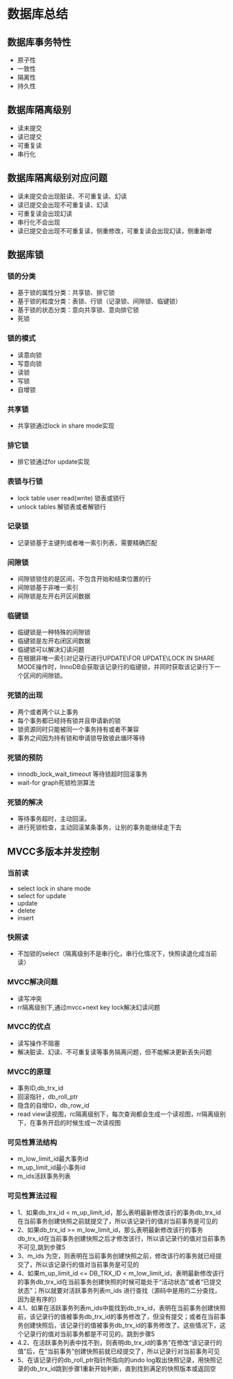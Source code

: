 # 数据库总结

## 数据库事务特性
* 原子性
* 一致性
* 隔离性
* 持久性

## 数据库隔离级别
* 读未提交
* 读已提交
* 可重复读
* 串行化
## 数据库隔离级别对应问题
* 读未提交会出现脏读、不可重复读、幻读
* 读已提交会出现不可重复读、幻读
* 可重复读会出现幻读
* 串行化不会出现
* 读已提交会出现不可重复读，侧重修改，可重复读会出现幻读，侧重新增

## 数据库锁

### 锁的分类
* 基于锁的属性分类：共享锁、排它锁
* 基于锁的粒度分类：表锁、行锁（记录锁、间隙锁、临键锁）
* 基于锁的状态分类：意向共享锁、意向排它锁
* 死锁

### 锁的模式
* 读意向锁
* 写意向锁
* 读锁
* 写锁
* 自增锁

### 共享锁
* 共享锁通过lock in share mode实现

### 排它锁
* 排它锁通过for update实现

### 表锁与行锁
* lock table user read(write) 锁表或锁行
* unlock tables 解锁表或者解锁行

### 记录锁
* 记录锁基于主键列或者唯一索引列表，需要精确匹配
### 间隙锁
* 间隙锁锁住的是区间，不包含开始和结束位置的行
* 间隙锁基于非唯一索引
* 间隙锁是左开右开区间数据
### 临键锁
* 临键锁是一种特殊的间隙锁
* 临键锁是左开右闭区间数据
* 临键锁可以解决幻读问题
* 在根据非唯一索引对记录行进行UPDATE\FOR UPDATE\LOCK IN SHARE MODE操作时，InnoDB会获取该记录行的临键锁，并同时获取该记录行下一个区间的间隙锁。

### 死锁的出现
* 两个或者两个以上事务
* 每个事务都已经持有锁并且申请新的锁
* 锁资源同时只能被同一个事务持有或者不兼容
* 事务之间因为持有锁和申请锁导致彼此循环等待

### 死锁的预防
* innodb_lock_wait_timeout 等待锁超时回滚事务
* wait-for graph死锁检测算法

### 死锁的解决
* 等待事务超时，主动回滚。
* 进行死锁检查，主动回滚某条事务，让别的事务能继续走下去

## MVCC多版本并发控制

### 当前读
* select lock in share mode
* select for update
* update
* delete
* insert

### 快照读
* 不加锁的select（隔离级别不是串行化，串行化情况下，快照读退化成当前读）

### MVCC解决问题
* 读写冲突
* rr隔离级别下,通过mvcc+next key lock解决幻读问题

### MVCC的优点
* 读写操作不阻塞
* 解决脏读、幻读、不可重复读等事务隔离问题，但不能解决更新丢失问题

### MVCC的原理
* 事务ID,db_trx_id
* 回滚指针，db_roll_ptr
* 隐含的自增ID，db_row_id
* read view读视图，rc隔离级别下，每次查询都会生成一个读视图，rr隔离级别下，在事务开启的时候生成一次读视图

### 可见性算法结构
* m_low_limit_id最大事务id
* m_up_limit_id最小事务id
* m_ids活跃事务列表

### 可见性算法过程
* 1、如果db_trx_id < m_up_limit_id，那么表明最新修改该行的事务db_trx_id在当前事务创建快照之前就提交了，所以该记录行的值对当前事务是可见的
* 2、如果db_trx_id >= m_low_limit_id，那么表明最新修改该行的事务db_trx_id在当前事务创建快照之后才修改该行，所以该记录行的值对当前事务不可见,跳到步骤5
* 3、m_ids 为空，则表明在当前事务创建快照之前，修改该行的事务就已经提交了，所以该记录行的值对当前事务是可见的
* 4、如果m_up_limit_id <= DB_TRX_ID < m_low_limit_id，表明最新修改该行的事务db_trx_id在当前事务创建快照的时候可能处于“活动状态”或者“已提交状态”；所以就要对活跃事务列表m_ids 进行查找（源码中是用的二分查找，因为是有序的）
* 4.1、如果在活跃事务列表m_ids中能找到db_trx_id，表明在当前事务创建快照前，该记录行的值被事务db_trx_id的事务修改了，但没有提交；或者在当前事务创建快照后，该记录行的值被事务db_trx_id的事务修改了。这些情况下，这个记录行的值对当前事务都是不可见的。跳到步骤5
* 4.2、在活跃事务列表中找不到，则表明db_trx_id的事务”在修改“该记录行的值”后，在“当前事务”创建快照前就已经提交了，所以记录行对当前事务可见
* 5、在该记录行的db_roll_ptr指针所指向的undo log取出快照记录，用快照记录的db_trx_id跳到步骤1重新开始判断，直到找到满足的快照版本或返回空

